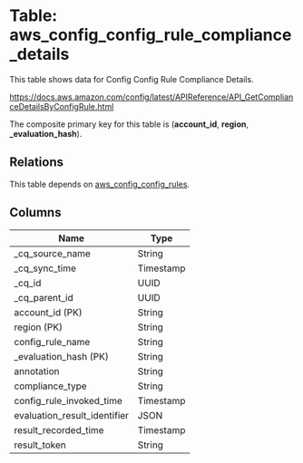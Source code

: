 # Table: aws_config_config_rule_compliance_details

This table shows data for Config Config Rule Compliance Details.

https://docs.aws.amazon.com/config/latest/APIReference/API_GetComplianceDetailsByConfigRule.html

The composite primary key for this table is (**account_id**, **region**, **_evaluation_hash**).

## Relations

This table depends on [aws_config_config_rules](aws_config_config_rules).

## Columns

| Name          | Type          |
| ------------- | ------------- |
|_cq_source_name|String|
|_cq_sync_time|Timestamp|
|_cq_id|UUID|
|_cq_parent_id|UUID|
|account_id (PK)|String|
|region (PK)|String|
|config_rule_name|String|
|_evaluation_hash (PK)|String|
|annotation|String|
|compliance_type|String|
|config_rule_invoked_time|Timestamp|
|evaluation_result_identifier|JSON|
|result_recorded_time|Timestamp|
|result_token|String|